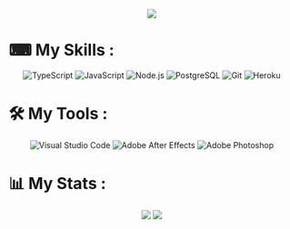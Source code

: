 <p align="center">
    <a href="https://github.com/yokkkoso/VK-Spotify-Integration"><img src="https://github-readme-stats.vercel.app/api/pin/?username=yokkkoso&repo=VK-Spotify-Integration&theme=dark"></a>
</p>

# ⌨ My Skills :
<p align="center">
    <img alt="TypeScript" src="https://img.shields.io/badge/TypeScript-3178C6?style=for-the-badge&logo=TypeScript&logoColor=white" alt="TypeScript">
    <img alt="JavaScript" src="https://img.shields.io/badge/JavaScript-F7DF1E?&style=for-the-badge&logo=JavaScript&logoColor=222222">
    <img alt="Node.js" src="https://img.shields.io/badge/Node.js-339933?style=for-the-badge&logo=Node.js&logoColor=white">
    <img alt="PostgreSQL" src="https://img.shields.io/badge/PostgreSQL-336791?&style=for-the-badge&logo=PostgreSQL&logoColor=white">
    <img alt="Git" src="https://img.shields.io/badge/Git-F05032?&style=for-the-badge&logo=Git&logoColor=white">
    <img alt="Heroku" src="https://img.shields.io/badge/-Heroku-430098?style=for-the-badge&logo=Heroku&logoColor=white" />
</p>

# 🛠 My Tools :
<p align="center">
    <img alt="Visual Studio Code" src="https://img.shields.io/badge/Visual%20Studio%20Code-007ACC?&style=for-the-badge&logo=Visual-Studio-Code&logoColor=white">
    <img alt="Adobe After Effects" src="https://img.shields.io/badge/Adobe%20After%20Effects-9999FF?&style=for-the-badge&logo=Adobe-After-Effects&logoColor=white">
    <img alt="Adobe Photoshop" src="https://img.shields.io/badge/Adobe%20Photoshop-31A8FF?&style=for-the-badge&logo=Adobe-Photoshop&logoColor=white">
</p>

# 📊 My Stats :
<p align="center">
    <img src="https://github-readme-stats.vercel.app/api?username=yokkkoso&show_icons=true&theme=dark">
    <img src="https://github-readme-stats.vercel.app/api/wakatime?username=yokkkoso&theme=dark">
</p>